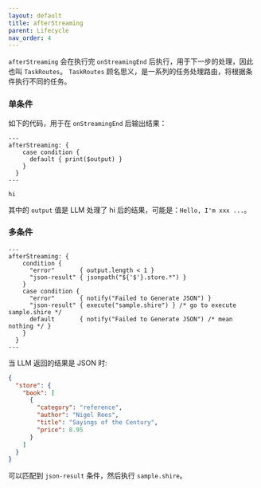 ```yaml
---
layout: default
title: afterStreaming
parent: Lifecycle
nav_order: 4
---
```


`afterStreaming` 会在执行完 `onStreamingEnd` 后执行，用于下一步的处理，因此也叫 `TaskRoutes`。 `TaskRoutes`
顾名思义，是一系列的任务处理路由，将根据条件执行不同的任务。

### 单条件

如下的代码，用于在 `onStreamingEnd` 后输出结果：

```shire
---
afterStreaming: { 
    case condition {
      default { print($output) }
    }
  }
---

hi
```

其中的 `output` 值是 LLM  处理了 hi 后的结果，可能是：`Hello, I'm xxx ...`。

### 多条件

```shire
---
afterStreaming: {
    condition {
      "error"       { output.length < 1 }
      "json-result" { jsonpath("${'$'}.store.*") }
    }
    case condition {
      "error"       { notify("Failed to Generate JSON") }
      "json-result" { execute("sample.shire") } /* go to execute sample.shire */
      default       { notify("Failed to Generate JSON") /* mean nothing */ }
    }
  }
---
```

当 LLM 返回的结果是 JSON 时:

```json
{
  "store": {
    "book": [
      {
        "category": "reference",
        "author": "Nigel Rees",
        "title": "Sayings of the Century",
        "price": 8.95
      }
    ]
  }
}
```

可以匹配到 `json-result` 条件，然后执行 `sample.shire`。
